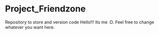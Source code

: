 # Project_Friendzone
Repository to store and version code
Hello!!! Its me :D. Feel free to change whatever you want here.
